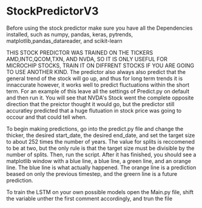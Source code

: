 # StockPredictorV3

Before using the stock predictor make sure you have all the Dependencies installed, such as numpy, pandas, keras, pytrends, matplotlib,pandas_datareader, and scikit-learn

THIS STOCK PREDICTOR WAS TRAINED ON THE TICKERS AMD,INTC,QCOM,TXN, AND NVDA, SO IT IS ONLY USEFUL FOR MICROCHIP STOCKS, TRAIN IT ON DIFFRENT STOCKS IF YOU ARE GOING TO USE ANOTHER KIND. The predictor also always also predict that the general trend of the stock will go up, and thus for long term trends it is innaccurate however, it works well to predict fluctuations within the short term. For an example of this leave all the settings of Predict.py on default and then run it. You will see that NVDA's Stock went the complete opposite direction that the preictor thought it would go, but the predictor still accuratley predicted that a huge flutuation in stock price was going to occour and that could tell when.

To begin making predictions, go into the predict.py file and change the thicker, the desired start_date, the desired end_date, and set the target size to about 252 times the number of years. The value for splits is reccomened to be at two, but the only rule is that the target size must be divisible by the number of splits. Then, run the script. After it has finished, you should see a matplotlib window with a blue line, a blue line, a green line, and an orange line. The blue line is what actually happened. The orange line is a prediction beased on only the previous timestep, and the greern line is a future prediction.

To train the LSTM on your own possible models open the Main.py file, shift the variable unther the first comment accordingly, and trun the file
